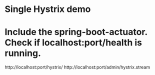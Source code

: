 # Single Hystrix demo
# Include the spring-boot-actuator. Check if localhost:port/health is running.
http://localhost:port/hystrix/
http://localhost:port/admin/hystrix.stream